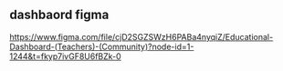 ## dashbaord figma
https://www.figma.com/file/cjD2SGZSWzH6PABa4nyqiZ/Educational-Dashboard-(Teachers)-(Community)?node-id=1-1244&t=fkyp7ivGF8U6fBZk-0